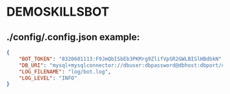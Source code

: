 # DEMOSKILLSBOT

## ./config/.config.json example:

``` json
{
    "BOT_TOKEN": "8320601113:F9JmQbISbEb3PKMrg9ZlifVpSR2GWLBISlHBdbkN",
    "DB_URI": "mysql+mysqlconnector://dbuser:dbpassword@dbhost:dbport/dbname?charset=utf8mb4&use_unicode=1",
    "LOG_FILENAME": "log/bot.log",
    "LOG_LEVEL": "INFO"
}
```